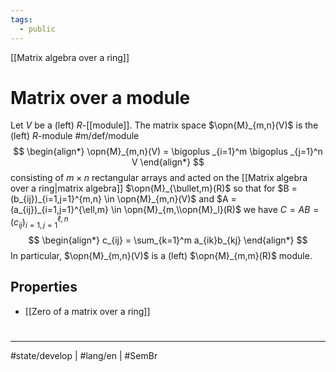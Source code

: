 ```yaml
---
tags:
  - public
---
```

[[Matrix algebra over a ring]]
# Matrix over a module

Let $V$ be a (left) $R$-[[module]].
The matrix space $\opn{M}_{m,n}(V)$ is the (left) $R$-module #m/def/module 
$$
\begin{align*}
\opn{M}_{m,n}(V) = \bigoplus _{i=1}^m \bigoplus _{j=1}^n V
\end{align*}
$$
consisting of $m \times n$ rectangular arrays and
acted on the [[Matrix algebra over a ring|matrix algebra]] $\opn{M}_{\bullet,m}(R)$
so that for $B = (b_{ij})_{i=1,j=1}^{m,n} \in \opn{M}_{m,n}(V)$ and $A = (a_{ij})_{i=1,j=1}^{\ell,m} \in \opn{M}_{m,\\opn{M}_l}(R)$ we have
$C = AB = (c_{ij})_{i=1,j=1}^{\ell,n}$
$$
\begin{align*}
c_{ij} = \sum_{k=1}^m a_{ik}b_{kj}
\end{align*}
$$
In particular, $\opn{M}_{m,n}(V)$ is a (left) $\opn{M}_{m,m}(R)$ module.

## Properties

- [[Zero of a matrix over a ring]]


#
---
#state/develop | #lang/en | #SemBr
